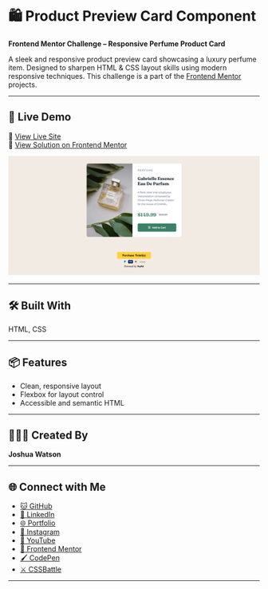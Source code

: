 # 🛍️ Product Preview Card Component  
**Frontend Mentor Challenge – Responsive Perfume Product Card**

A sleek and responsive product preview card showcasing a luxury perfume item. Designed to sharpen HTML & CSS layout skills using modern responsive techniques. This challenge is a part of the [Frontend Mentor](https://www.frontendmentor.io) projects.

---

## 🚀 Live Demo  
🔗 [View Live Site](https://jwproductcard.netlify.app)  
🔧 [View Solution on Frontend Mentor](https://www.frontendmentor.io/challenges/product-preview-card-component-GO7UmttRfa)

<img src="https://github.com/JoshLanderz/product-card/blob/main/Screenshot.png">

---

## 🛠️ Built With  
HTML, CSS

---

## 📦 Features  
- Clean, responsive layout  
- Flexbox for layout control
- Accessible and semantic HTML

---

## 👨🏽‍💻 Created By  
**Joshua Watson**  

---

## 🌐 Connect with Me  

- [🐱 GitHub](https://github.com/JoshLanderz)
- [📘 LinkedIn](https://www.linkedin.com/in/joshua-a-watson-1246882a3)  
- [🌐 Portfolio](https://jwportfolio.com)  
- [📸 Instagram](https://www.instagram.com/theotherjosh21)  
- [🎥 YouTube](https://www.youtube.com/@)  
- [🎯 Frontend Mentor](https://www.frontendmentor.io/profile/JoshLanderz)  
- [🖌️ CodePen](https://codepen.io/joshlander18)  
- [⚔️ CSSBattle](https://cssbattle.dev/player/therealjoshlanderz21)  

---
